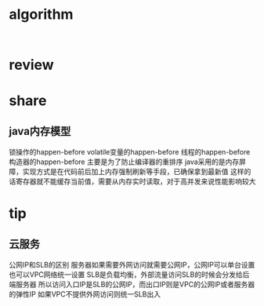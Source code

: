 # algorithm
## []()
```java

```


# review
## []()


# share
## java内存模型
锁操作的happen-before
volatile变量的happen-before
线程的happen-before
构造器的happen-before
主要是为了防止编译器的重排序
java采用的是内存屏障，实现方式是在代码前后加上内存强制刷新等手段，已确保拿到最新值
这样的话寄存器就不能缓存当前值，需要从内存实时读取，对于高并发来说性能影响较大


# tip
## 云服务

公网IP和SLB的区别
服务器如果需要外网访问就需要公网IP，公网IP可以单台设置也可以VPC网络统一设置
SLB是负载均衡，外部流量访问SLB的时候会分发给后端服务器
所以访问入口IP是SLB的公网IP，而出口IP则是VPC的公网IP或者服务器的弹性IP
如果VPC不提供外网访问则统一SLB出入



